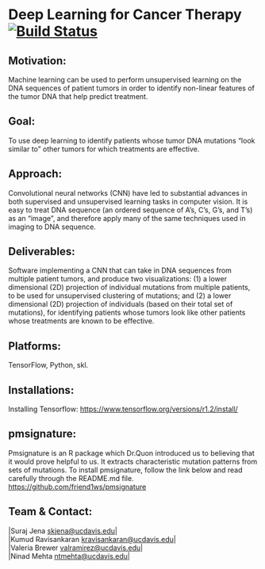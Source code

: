 # Deep Learning for Cancer Therapy [![Build Status](https://travis-ci.org/skjena/cnnCancerTherapy.svg?branch=testing)](https://travis-ci.org/skjena/cnnCancerTherapy)

## Motivation:  
Machine learning can be used to perform unsupervised learning on the DNA sequences of patient tumors in order to  identify non-linear features of the tumor DNA that help predict treatment.  

## Goal:  
To use deep learning to identify patients whose tumor DNA mutations “look similar to” other tumors for which treatments are effective.  

## Approach:  
Convolutional neural networks (CNN) have led to substantial advances in both supervised and unsupervised learning tasks in computer vision. It is easy to treat DNA sequence (an ordered sequence of A’s, C’s, G’s, and T’s) as an “image”, and therefore apply many of the same techniques used in imaging to DNA sequence.  

## Deliverables:
Software implementing a CNN that can take in DNA sequences from multiple patient tumors, and produce two visualizations: (1) a lower dimensional (2D) projection of individual mutations from multiple patients, to be used for unsupervised clustering of mutations; and (2) a lower dimensional (2D) projection of individuals (based on their total set of mutations), for identifying patients whose tumors look like other patients whose treatments are known to be effective.  

## Platforms: 
TensorFlow, Python, skl. 

## Installations:
Installing Tensorflow: https://www.tensorflow.org/versions/r1.2/install/


## pmsignature:
Pmsignature is an R package which Dr.Quon introduced us to believing that it would prove helpful to us. It extracts characteristic mutation patterns from sets of mutations. To install pmsignature, follow the link below and read carefully through the README.md file. 
https://github.com/friend1ws/pmsignature
  
## Team & Contact:  
|Suraj Jena                <skjena@ucdavis.edu>|  
|Kumud Ravisankaran <kravisankaran@ucdavis.edu>|  
|Valeria Brewer        <valramirez@ucdavis.edu>|  
|Ninad Mehta              <ntmehta@ucdavis.edu>|  
